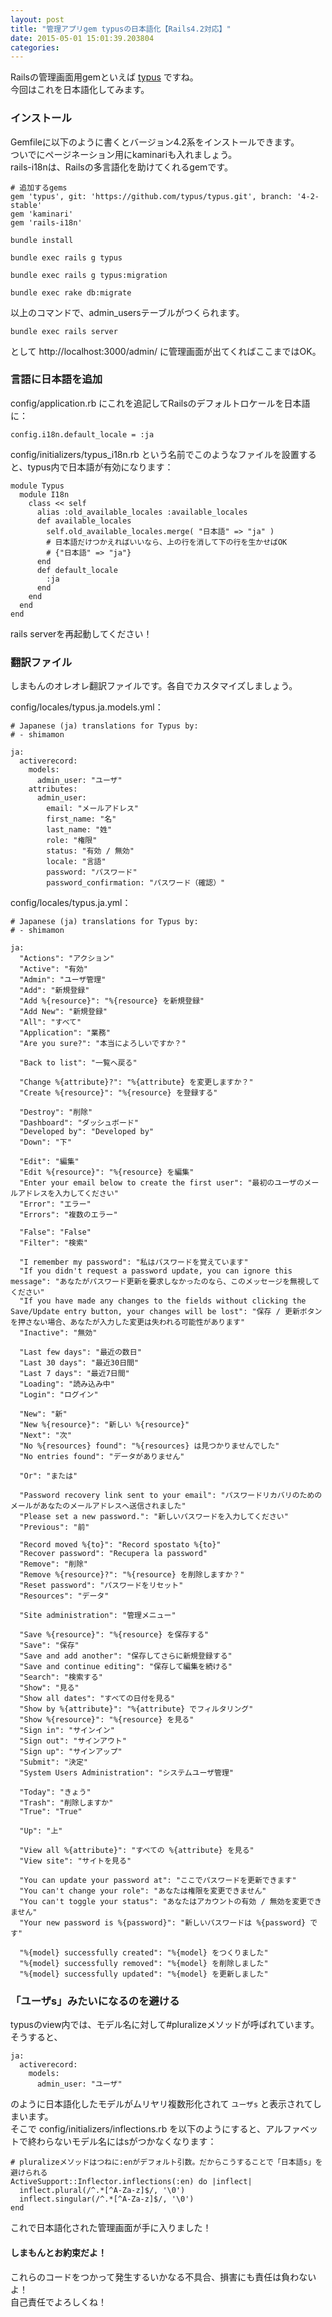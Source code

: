 ```yaml
---
layout: post
title: "管理アプリgem typusの日本語化【Rails4.2対応】"
date: 2015-05-01 15:01:39.203804
categories: 
---
```


Railsの管理画面用gemといえば [typus](https://github.com/typus/typus) ですね。  
今回はこれを日本語化してみます。

### インストール

Gemfileに以下のように書くとバージョン4.2系をインストールできます。  
ついでにページネーション用にkaminariも入れましょう。  
rails-i18nは、Railsの多言語化を助けてくれるgemです。

```
# 追加するgems
gem 'typus', git: 'https://github.com/typus/typus.git', branch: '4-2-stable'
gem 'kaminari'
gem 'rails-i18n'
```

`bundle install`

`bundle exec rails g typus`

`bundle exec rails g typus:migration`

`bundle exec rake db:migrate`

以上のコマンドで、admin_usersテーブルがつくられます。

`bundle exec rails server`

として http://localhost:3000/admin/ に管理画面が出てくればここまではOK。

### 言語に日本語を追加

config/application.rb にこれを追記してRailsのデフォルトロケールを日本語に：

```
config.i18n.default_locale = :ja
```

config/initializers/typus_i18n.rb という名前でこのようなファイルを設置すると、typus内で日本語が有効になります：

```
module Typus
  module I18n
    class << self
      alias :old_available_locales :available_locales
      def available_locales
        self.old_available_locales.merge( "日本語" => "ja" )
        # 日本語だけつかえればいいなら、上の行を消して下の行を生かせばOK
        # {"日本語" => "ja"}
      end
      def default_locale
        :ja
      end
    end
  end
end
```

rails serverを再起動してください！

### 翻訳ファイル

しまもんのオレオレ翻訳ファイルです。各自でカスタマイズしましょう。

config/locales/typus.ja.models.yml：

```
# Japanese (ja) translations for Typus by:
# - shimamon

ja:
  activerecord:
    models:
      admin_user: "ユーザ"
    attributes:
      admin_user:
        email: "メールアドレス"
        first_name: "名"
        last_name: "姓"
        role: "権限"
        status: "有効 / 無効"
        locale: "言語"
        password: "パスワード"
        password_confirmation: "パスワード（確認）"
```

config/locales/typus.ja.yml：

```
# Japanese (ja) translations for Typus by:
# - shimamon

ja:
  "Actions": "アクション"
  "Active": "有効"
  "Admin": "ユーザ管理"
  "Add": "新規登録"
  "Add %{resource}": "%{resource} を新規登録"
  "Add New": "新規登録"
  "All": "すべて"
  "Application": "業務"
  "Are you sure?": "本当によろしいですか？"

  "Back to list": "一覧へ戻る"

  "Change %{attribute}?": "%{attribute} を変更しますか？"
  "Create %{resource}": "%{resource} を登録する"

  "Destroy": "削除"
  "Dashboard": "ダッシュボード"
  "Developed by": "Developed by"
  "Down": "下"

  "Edit": "編集"
  "Edit %{resource}": "%{resource} を編集"
  "Enter your email below to create the first user": "最初のユーザのメールアドレスを入力してください"
  "Error": "エラー"
  "Errors": "複数のエラー"

  "False": "False"
  "Filter": "検索"

  "I remember my password": "私はパスワードを覚えています"
  "If you didn't request a password update, you can ignore this message": "あなたがパスワード更新を要求しなかったのなら、このメッセージを無視してください"
  "If you have made any changes to the fields without clicking the Save/Update entry button, your changes will be lost": "保存 / 更新ボタンを押さない場合、あなたが入力した変更は失われる可能性があります"
  "Inactive": "無効"

  "Last few days": "最近の数日"
  "Last 30 days": "最近30日間"
  "Last 7 days": "最近7日間"
  "Loading": "読み込み中"
  "Login": "ログイン"

  "New": "新"
  "New %{resource}": "新しい %{resource}"
  "Next": "次"
  "No %{resources} found": "%{resources} は見つかりませんでした"
  "No entries found": "データがありません"

  "Or": "または"

  "Password recovery link sent to your email": "パスワードリカバリのためのメールがあなたのメールアドレスへ送信されました"
  "Please set a new password.": "新しいパスワードを入力してください"
  "Previous": "前"

  "Record moved %{to}": "Record spostato %{to}"
  "Recover password": "Recupera la password"
  "Remove": "削除"
  "Remove %{resource}?": "%{resource} を削除しますか？"
  "Reset password": "パスワードをリセット"
  "Resources": "データ"

  "Site administration": "管理メニュー"

  "Save %{resource}": "%{resource} を保存する"
  "Save": "保存"
  "Save and add another": "保存してさらに新規登録する"
  "Save and continue editing": "保存して編集を続ける"
  "Search": "検索する"
  "Show": "見る"
  "Show all dates": "すべての日付を見る"
  "Show by %{attribute}": "%{attribute} でフィルタリング"
  "Show %{resource}": "%{resource} を見る"
  "Sign in": "サインイン"
  "Sign out": "サインアウト"
  "Sign up": "サインアップ"
  "Submit": "決定"
  "System Users Administration": "システムユーザ管理"

  "Today": "きょう"
  "Trash": "削除しますか"
  "True": "True"

  "Up": "上"

  "View all %{attribute}": "すべての %{attribute} を見る"
  "View site": "サイトを見る"

  "You can update your password at": "ここでパスワードを更新できます"
  "You can't change your role": "あなたは権限を変更できません"
  "You can't toggle your status": "あなたはアカウントの有効 / 無効を変更できません"
  "Your new password is %{password}": "新しいパスワードは %{password} です"

  "%{model} successfully created": "%{model} をつくりました"
  "%{model} successfully removed": "%{model} を削除しました"
  "%{model} successfully updated": "%{model} を更新しました"
```

### 「ユーザs」みたいになるのを避ける

typusのview内では、モデル名に対して#pluralizeメソッドが呼ばれています。  
そうすると、

```
ja:
  activerecord:
    models:
      admin_user: "ユーザ"
```

のように日本語化したモデルがムリヤリ複数形化されて `ユーザs` と表示されてしまいます。  
そこで config/initializers/inflections.rb を以下のようにすると、アルファベットで終わらないモデル名にはsがつかなくなります：

```
# pluralizeメソッドはつねに:enがデフォルト引数。だからこうすることで「日本語s」を避けられる
ActiveSupport::Inflector.inflections(:en) do |inflect|
  inflect.plural(/^.*[^A-Za-z]$/, '\0')
  inflect.singular(/^.*[^A-Za-z]$/, '\0')
end
```

これで日本語化された管理画面が手に入りました！


#### しまもんとお約束だよ！

これらのコードをつかって発生するいかなる不具合、損害にも責任は負わないよ！  
自己責任でよろしくね！


